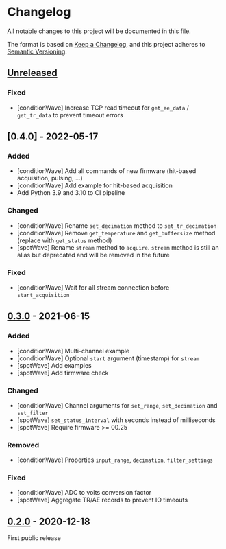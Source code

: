 # Changelog

All notable changes to this project will be documented in this file.

The format is based on [Keep a Changelog](https://keepachangelog.com/en/1.0.0/),
and this project adheres to [Semantic Versioning](https://semver.org/spec/v2.0.0.html).

## [Unreleased]

### Fixed

- [conditionWave] Increase TCP read timeout for `get_ae_data` / `get_tr_data` to prevent timeout errors

## [0.4.0] - 2022-05-17

### Added

- [conditionWave] Add all commands of new firmware (hit-based acquisition, pulsing, ...)
- [conditionWave] Add example for hit-based acquisition
- Add Python 3.9 and 3.10 to CI pipeline

### Changed

- [conditionWave] Rename `set_decimation` method to `set_tr_decimation`
- [conditionWave] Remove `get_temperature` and `get_buffersize` method (replace with `get_status` method)
- [spotWave] Rename `stream` method to `acquire`. `stream` method is still an alias but deprecated and will be removed in the future

### Fixed

- [conditionWave] Wait for all stream connection before `start_acquisition`

## [0.3.0] - 2021-06-15

### Added

- [conditionWave] Multi-channel example
- [conditionWave] Optional `start` argument (timestamp) for `stream`
- [spotWave] Add examples
- [spotWave] Add firmware check

### Changed

- [conditionWave] Channel arguments for `set_range`, `set_decimation` and `set_filter`
- [spotWave] `set_status_interval` with seconds instead of milliseconds
- [spotWave] Require firmware >= 00.25

### Removed
- [conditionWave] Properties `input_range`, `decimation`, `filter_settings`

### Fixed

- [conditionWave] ADC to volts conversion factor
- [spotWave] Aggregate TR/AE records to prevent IO timeouts

## [0.2.0] - 2020-12-18

First public release

[Unreleased]: https://github.com/vallen-systems/pyWaveLine/compare/0.4.0...HEAD
[0.3.0]: https://github.com/vallen-systems/pyWaveLine/compare/0.3.0...0.4.0
[0.3.0]: https://github.com/vallen-systems/pyWaveLine/compare/0.2.0...0.3.0
[0.2.0]: https://github.com/vallen-systems/pyWaveLine/releases/tag/0.2.0
